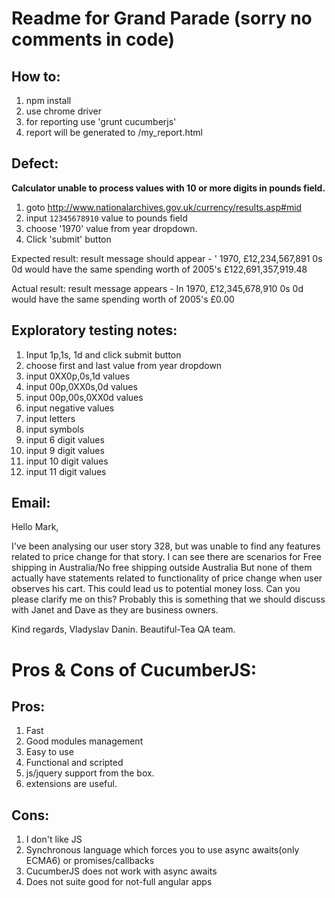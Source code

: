 Readme for Grand Parade (sorry no comments in code)
==============

How to:
--------------

1. npm install
2. use chrome driver
3. for reporting use 'grunt cucumberjs'
4. report will be generated to /my_report.html

Defect:
--------------
**Calculator unable to process values with 10 or more digits in pounds field.**

1. goto http://www.nationalarchives.gov.uk/currency/results.asp#mid
2. input `12345678910` value to pounds field
3. choose '1970' value from year dropdown.
4. Click 'submit' button

Expected result:
result message should appear -  ' 1970, £12,234,567,891 0s 0d would have the same spending worth of 2005's £122,691,357,919.48

Actual result:
result message appears -  In 1970, £12,345,678,910 0s 0d would have the same spending worth of 2005's £0.00

Exploratory testing notes:
--------------
1. Input 1p,1s, 1d and click submit button
2. choose first and last value from year dropdown
3. input 0XX0p,0s,1d values
4. input 00p,0XX0s,0d values
5. input 00p,00s,0XX0d values
6. input negative values
7. input letters
8. input symbols
9. input 6 digit values
10. input 9 digit values
11. input 10 digit values
12. input 11 digit values


Email:
--------------
Hello Mark,

I've been analysing our user story 328, but was unable to find any features related to price change for that story.
I can see there are scenarios for  Free shipping in Australia/No free shipping outside Australia
But none of them actually have statements related to functionality of price change when user observes his cart.
This could lead us to potential money loss.
Can you please clarify me on this?
Probably this is something that we should discuss with Janet and Dave as they are business owners.

Kind regards,
Vladyslav Danin.
Beautiful-Tea QA team.


Pros & Cons of CucumberJS:
==============

Pros:
-----------
1. Fast
2. Good modules management
3. Easy to use
4. Functional and scripted
5. js/jquery support from the box.
6. extensions are useful.

Cons:
------------
1. I don't like JS
2. Synchronous language which forces you to use async awaits(only ECMA6) or promises/callbacks
3. CucumberJS does not work with async awaits
4. Does not suite good for not-full angular apps













